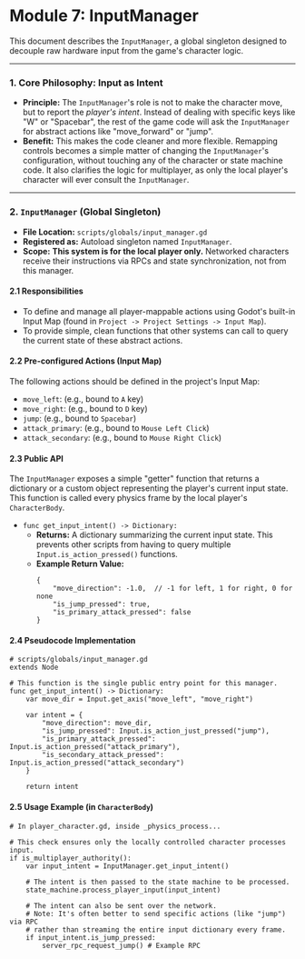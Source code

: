 # Module 7: InputManager

This document describes the `InputManager`, a global singleton designed to decouple raw hardware input from the game's character logic.

---

### **1. Core Philosophy: Input as Intent**

- **Principle:** The `InputManager`'s role is not to make the character move, but to report the *player's intent*. Instead of dealing with specific keys like "W" or "Spacebar", the rest of the game code will ask the `InputManager` for abstract actions like "move_forward" or "jump".
- **Benefit:** This makes the code cleaner and more flexible. Remapping controls becomes a simple matter of changing the `InputManager`'s configuration, without touching any of the character or state machine code. It also clarifies the logic for multiplayer, as only the local player's character will ever consult the `InputManager`.

---

### **2. `InputManager` (Global Singleton)**

- **File Location:** `scripts/globals/input_manager.gd`
- **Registered as:** Autoload singleton named `InputManager`.
- **Scope:** **This system is for the local player only.** Networked characters receive their instructions via RPCs and state synchronization, not from this manager.

#### **2.1 Responsibilities**

- To define and manage all player-mappable actions using Godot's built-in Input Map (found in `Project -> Project Settings -> Input Map`).
- To provide simple, clean functions that other systems can call to query the current state of these abstract actions.

#### **2.2 Pre-configured Actions (Input Map)**

The following actions should be defined in the project's Input Map:

- `move_left`: (e.g., bound to `A` key)
- `move_right`: (e.g., bound to `D` key)
- `jump`: (e.g., bound to `Spacebar`)
- `attack_primary`: (e.g., bound to `Mouse Left Click`)
- `attack_secondary`: (e.g., bound to `Mouse Right Click`)

#### **2.3 Public API**

The `InputManager` exposes a simple "getter" function that returns a dictionary or a custom object representing the player's current input state. This function is called every physics frame by the local player's `CharacterBody`.

- `func get_input_intent() -> Dictionary:`
  - **Returns:** A dictionary summarizing the current input state. This prevents other scripts from having to query multiple `Input.is_action_pressed()` functions.
  - **Example Return Value:**
    ```
    {
        "move_direction": -1.0,  // -1 for left, 1 for right, 0 for none
        "is_jump_pressed": true,
        "is_primary_attack_pressed": false
    }
    ```

#### **2.4 Pseudocode Implementation**

```gdscript
# scripts/globals/input_manager.gd
extends Node

# This function is the single public entry point for this manager.
func get_input_intent() -> Dictionary:
    var move_dir = Input.get_axis("move_left", "move_right")
    
    var intent = {
        "move_direction": move_dir,
        "is_jump_pressed": Input.is_action_just_pressed("jump"),
        "is_primary_attack_pressed": Input.is_action_pressed("attack_primary"),
        "is_secondary_attack_pressed": Input.is_action_pressed("attack_secondary")
    }
    
    return intent
```

#### **2.5 Usage Example (in `CharacterBody`)**

```gdscript
# In player_character.gd, inside _physics_process...

# This check ensures only the locally controlled character processes input.
if is_multiplayer_authority():
    var input_intent = InputManager.get_input_intent()
    
    # The intent is then passed to the state machine to be processed.
    state_machine.process_player_input(input_intent)

    # The intent can also be sent over the network.
    # Note: It's often better to send specific actions (like "jump") via RPC
    # rather than streaming the entire input dictionary every frame.
    if input_intent.is_jump_pressed:
        server_rpc_request_jump() # Example RPC
```
